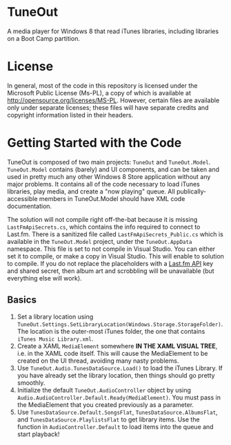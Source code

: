 TuneOut
=======

A media player for Windows 8 that read iTunes libraries, including libraries on a Boot Camp partition.

License
=======
In general, most of the code in this repository is licensed under the Microsoft Public License (Ms-PL), a copy of which is available at http://opensource.org/licenses/MS-PL.
However, certain files are available only under separate licenses; these files will have separate credits and copyright information listed in their headers.

Getting Started with the Code
=============================
TuneOut is composed of two main projects: `TuneOut` and `TuneOut.Model`.
`TuneOut.Model` contains (barely) and UI components, and can be taken and used in pretty much any other Windows 8 Store application without any major problems.
It contains all of the code necessary to load iTunes libraries, play media, and create a "now playing" queue. All publically-accessible members in TuneOut.Model should have XML code documentation.

The solution will not compile right off-the-bat because it is missing `LastFmApiSecrets.cs`, which contains the info required to connect to Last.fm.
There is a sanitized file called `LastFmApiSecrets_Public.cs` which is available in the `TuneOut.Model` project, under the `TuneOut.AppData` namespace.
This file is set to not compile in Visual Studio. You can either set it to compile, or make a copy in Visual Studio. This will enable to solution to compile.
If you do not replace the placeholders with a [Last.fm API](http://www.last.fm/api/) key and shared secret, then album art and scrobbling will be unavailable (but everything else will work).

Basics
------
1. Set a library location using `TuneOut.Settings.SetLibraryLocation(Windows.Storage.StorageFolder)`. The location is the outer-most iTunes folder, the one that contains `iTunes Music Library.xml`.
2. Create a XAML `MediaElement` somewhere **IN THE XAML VISUAL TREE**, i.e. in the XAML code itself. This will cause the MediaElement to be created on the UI thread, avoiding many nasty problems.
3. Use `TuneOut.Audio.TunesDataSource.Load()` to load the iTunes Library. If you have already set the library location, then things should go pretty smoothly.
4. Initialize the default `TuneOut.AudioController` object by using `Audio.AudioController.Default.Ready(MediaElement)`. You must pass in the MediaElement that you created previously as a parameter.
5. Use `TunesDataSource.Default.SongsFlat`, `TunesDataSource.AlbumsFlat`, and `TunesDataSource.PlaylistsFlat` to get library items. Use the function in `AudioController.Default` to load items into the queue and start playback!

